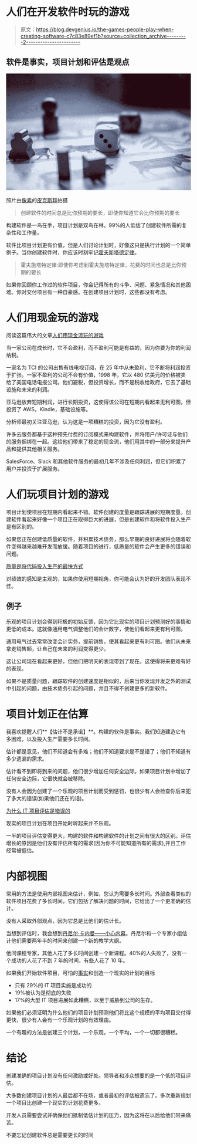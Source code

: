 # 人们在开发软件时玩的游戏

> 原文：<https://blog.devgenius.io/the-games-people-play-when-creating-software-c7c83e89ef1b?source=collection_archive---------2----------------------->

## 软件是事实，项目计划和评估是观点

![](img/a800aff8ef0234d778211dc0c9e3828f.png)

照片由[像素](https://www.pexels.com/photo/blur-board-game-business-challenge-278918/?utm_content=attributionCopyText&utm_medium=referral&utm_source=pexels)的[皮克斯拜](https://www.pexels.com/@pixabay?utm_content=attributionCopyText&utm_medium=referral&utm_source=pexels)拍摄

> 创建软件的时间总是比你预期的要长，即使你知道它会比你预期的要长

构建软件是一鸟在手，项目计划是双鸟在林。99%的人低估了创建软件所需的复杂性和工作量。

软件比项目计划更有价值，但是人们讨论计划时，好像这只是执行计划的一个简单例子。当你创建软件时，你应该时刻牢记[霍夫斯塔德定律](https://en.wikipedia.org/wiki/Hofstadter%27s_law)。

> 霍夫施塔特定律:即使你考虑到霍夫施塔特定律，花费的时间也总是比你预期的要长

如果你回顾你工作过的软件项目，你会记得所有的斗争、问题、紧急情况和其他困难。你对交付项目有一种自豪感。在创建项目计划时，这些都没有考虑。

# **人们用现金玩的游戏**

阅读这篇伟大的文章[人们用现金流玩的游戏](https://commoncog.com/blog/cash-flow-games/)

当一家公司在成长时，它不会盈利，而不盈利可能是有益的，因为你要为你的利润纳税。

一家名为 TCI 的公司出售有线电视订阅，在 25 年中从未盈利，它不断将利润投资于扩张。一家不盈利的公司不会有价值，1998 年，它以 480 亿美元的价格被卖给了美国电话电报公司。他们避税，但投资增长，而不是税收给政府，它去了基础设施和未来的利润。

亚马逊放弃短期利润，进行长期投资，这使得该公司在短期内看起来无利可图，但投资了 AWS，Kindle，基础设施等。

分析师最初关注亚马逊，认为这是一项糟糕的投资，因为它没有盈利。

许多云服务都基于这种预先付费的订阅模式来构建软件，并将用户/许可证与他们的服务捆绑在一起。这给他们带来了稳定的现金流，他们用其中的一部分来提升产品和提供其他相关服务。

SalesForce、Slack 和其他软件服务的最初几年不涉及任何利润，但它们积累了用户并投资于扩展服务。

# **人们玩项目计划的游戏**

项目计划使项目在短期内看起来不错。软件创建的度量是跟踪进展的短期度量。创建软件看起来好像一个项目正在取得巨大的进展，但是创建软件和将软件投入生产是有区别的。

如果您正在创建低质量的软件，并积累技术债务，那么早期的良好进展将会随着软件变得越来越难开发而放缓。随着项目的进行，低质量的软件会产生更多的错误和问题。

[质量是将代码投入生产的最快方式](https://itnext.io/software-development-is-misunderstood-quality-is-fastest-way-to-get-code-into-production-f1f5a0792c69)

对绩效的感知是主观的，如果你使用短期视角，你可能会认为好的开发团队表现不佳。

## 例子

乐观的项目计划会得到积极的初始反馈，因为它比现实的项目计划预测好的事情和更低的成本。这就像通用电气调整他们的会计数字，使他们看起来更有利可图。

通用电气过去常常改变会计实务，提前销售，使其看起来更有利可图。他们从未来拿走销售额，让自己在未来的利润变得更少。

这让公司现在看起来更好，但他们把明天的表现带到了现在。这使得将来更难有好的表现。

如果不是质量问题，跟踪软件的创建速度是相似的，后来当你发现开发之外的测试中引起的问题，由技术债务引起的问题，并且不得不创建更多的新软件。

# **项目计划正在估算**

我喜欢提醒人们**【估计不是承诺】**。构建的软件是事实。我们知道建造它有多困难，以及投入生产需要多长时间。

估计都是意见，他们不知道会有多难；他们不知道要求是不是错了；他们不知道有多少遗漏的需求。

估计看不到即将到来的问题，他们很少增加任何安全边际。如果项目计划中增加了任何安全边际，它很快就会被移除。

没有人会因为创建了一个乐观的项目计划而受到惩罚，也很少有人会检查你后来犯了多大的错误(如果他们还在的话)。

[为什么 IT 项目评估是错误的](https://thehosk.medium.com/why-we-start-it-projects-as-optimists-and-finish-them-as-pessimists-ff2aad913b83)

现实的项目计划在项目开始时听起来并不乐观。

一半的项目评估变得更大，构建的软件和构建软件的计划之间有很大的区别。评估增长的原因是他们没有评估所有的需求(因为你不可能知道所有的需求),并且工作经常被低估。

# 内部视图

常用的方法是使用内部视图来估计，例如，您认为需要多长时间。外部查看类似的软件项目花费了多长时间，它们包括了解决问题的时间，它给出了一个更准确的估计。

没有人采取外部观点，因为它总是比他们的估计长。

当想到评估时，我会想到[丹尼尔·卡内曼——小心内幕](https://www.mckinsey.com/business-functions/strategy-and-corporate-finance/our-insights/daniel-kahneman-beware-the-inside-view)。丹尼尔和一个专家小组估计他们需要两年半的时间来创建一个新的教学大纲。

他问课程专家，其他人花了多长时间创建一个新课程。40%的人失败了，没有一个成功的人花了不到 7 年的时间，有些人花了 10 年。

如果我们开始软件项目，可怕的[事实](https://www.hyland.com/en/complete-view/articles/standard/seventy-percent-not-successful)和创造一个现实的计划的目标

*   只有 29%的 IT 项目实施是成功的
*   19%被认为是彻底的失败
*   17%的大型 IT 项目进展如此糟糕，以至于威胁到公司的生存。

如果他们必须证明为什么他们的项目计划预测他们将比这个规模的平均项目交付得更快，很少有人会有一个乐观计划的有效理由。

一个有趣的方法是创建三个计划，一个乐观，一个平均，一个一切都很糟糕。

# 结论

创建准确的项目计划没有任何激励或好处。领导者和涉众想要的是一个低的项目评估。

大多数创建项目计划的人最后都不在场，或者最初的评估被遗忘了。多次重新规划一个项目比创建一个现实的计划花费更多。

开发人员需要尝试并确保他们抵制低估计划的压力，因为这将在以后给他们带来痛苦。

不要忘记创建软件总是需要更长的时间